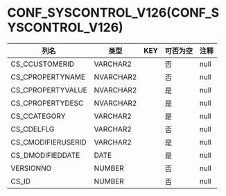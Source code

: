# CONF_SYSCONTROL_V126(CONF_SYSCONTROL_V126)
| 列名   | 类型   | KEY  | 可否为空 | 注释   |
| ---- | ---- | ---- | ---- | ---- |
|CS_CCUSTOMERID|VARCHAR2||否|null|
|CS_CPROPERTYNAME|NVARCHAR2||否|null|
|CS_CPROPERTYVALUE|NVARCHAR2||是|null|
|CS_CPROPERTYDESC|NVARCHAR2||是|null|
|CS_CCATEGORY|VARCHAR2||是|null|
|CS_CDELFLG|VARCHAR2||否|null|
|CS_CMODIFIERUSERID|VARCHAR2||是|null|
|CS_DMODIFIEDDATE|DATE||是|null|
|VERSIONNO|NUMBER||否|null|
|CS_ID|NUMBER||否|null|
